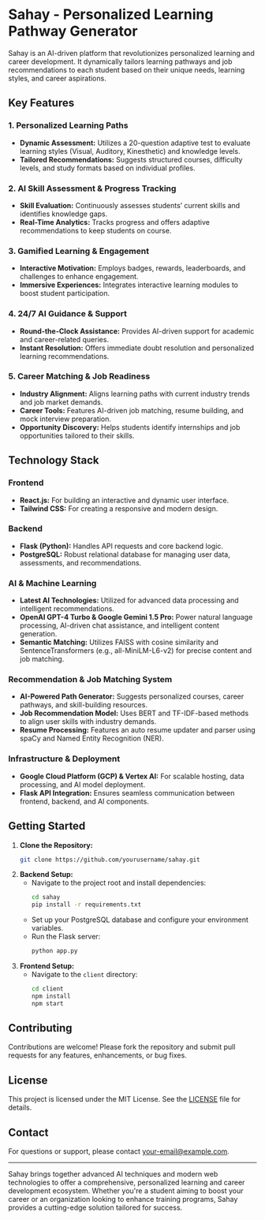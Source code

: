 # Sahay - Personalized Learning Pathway Generator

Sahay is an AI-driven platform that revolutionizes personalized learning and career development. It dynamically tailors learning pathways and job recommendations to each student based on their unique needs, learning styles, and career aspirations.

## Key Features

### 1. Personalized Learning Paths
- **Dynamic Assessment:** Utilizes a 20-question adaptive test to evaluate learning styles (Visual, Auditory, Kinesthetic) and knowledge levels.
- **Tailored Recommendations:** Suggests structured courses, difficulty levels, and study formats based on individual profiles.

### 2. AI Skill Assessment & Progress Tracking
- **Skill Evaluation:** Continuously assesses students’ current skills and identifies knowledge gaps.
- **Real-Time Analytics:** Tracks progress and offers adaptive recommendations to keep students on course.

### 3. Gamified Learning & Engagement
- **Interactive Motivation:** Employs badges, rewards, leaderboards, and challenges to enhance engagement.
- **Immersive Experiences:** Integrates interactive learning modules to boost student participation.

### 4. 24/7 AI Guidance & Support
- **Round-the-Clock Assistance:** Provides AI-driven support for academic and career-related queries.
- **Instant Resolution:** Offers immediate doubt resolution and personalized learning recommendations.

### 5. Career Matching & Job Readiness
- **Industry Alignment:** Aligns learning paths with current industry trends and job market demands.
- **Career Tools:** Features AI-driven job matching, resume building, and mock interview preparation.
- **Opportunity Discovery:** Helps students identify internships and job opportunities tailored to their skills.

## Technology Stack

### Frontend
- **React.js:** For building an interactive and dynamic user interface.
- **Tailwind CSS:** For creating a responsive and modern design.

### Backend
- **Flask (Python):** Handles API requests and core backend logic.
- **PostgreSQL:** Robust relational database for managing user data, assessments, and recommendations.

### AI & Machine Learning
- **Latest AI Technologies:** Utilized for advanced data processing and intelligent recommendations.
- **OpenAI GPT-4 Turbo & Google Gemini 1.5 Pro:** Power natural language processing, AI-driven chat assistance, and intelligent content generation.
- **Semantic Matching:** Utilizes FAISS with cosine similarity and SentenceTransformers (e.g., all-MiniLM-L6-v2) for precise content and job matching.

### Recommendation & Job Matching System
- **AI-Powered Path Generator:** Suggests personalized courses, career pathways, and skill-building resources.
- **Job Recommendation Model:** Uses BERT and TF-IDF-based methods to align user skills with industry demands.
- **Resume Processing:** Features an auto resume updater and parser using spaCy and Named Entity Recognition (NER).

### Infrastructure & Deployment
- **Google Cloud Platform (GCP) & Vertex AI:** For scalable hosting, data processing, and AI model deployment.
- **Flask API Integration:** Ensures seamless communication between frontend, backend, and AI components.

## Getting Started

1. **Clone the Repository:**
   ```bash
   git clone https://github.com/yourusername/sahay.git
   ```
2. **Backend Setup:**
   - Navigate to the project root and install dependencies:
     ```bash
     cd sahay
     pip install -r requirements.txt
     ```
   - Set up your PostgreSQL database and configure your environment variables.
   - Run the Flask server:
     ```bash
     python app.py
     ```
3. **Frontend Setup:**
   - Navigate to the `client` directory:
     ```bash
     cd client
     npm install
     npm start
     ```

## Contributing

Contributions are welcome! Please fork the repository and submit pull requests for any features, enhancements, or bug fixes.

## License

This project is licensed under the MIT License. See the [LICENSE](LICENSE) file for details.

## Contact

For questions or support, please contact [your-email@example.com](mailto:your-email@example.com).

---

Sahay brings together advanced AI techniques and modern web technologies to offer a comprehensive, personalized learning and career development ecosystem. Whether you're a student aiming to boost your career or an organization looking to enhance training programs, Sahay provides a cutting-edge solution tailored for success.

